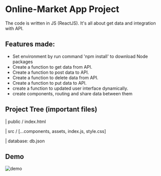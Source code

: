 # Online-Market App Project

The code is written in JS (ReactJS). It's all about get data and integration with API.

## Features made:

- Set environment by run command 'npm install' to download Node packages
- Create a function to get data from API.
- Create a function to post data to API.
- Create a function to delete data from API.
- Create a function to put data to API.
- create a function to updated user interface dynamically.
- create components, routing and share data between them

## Project Tree (important files)

| public / index.html

| src / [...components, assets, index.js, style.css]

| database: db.json

## Demo

![demo](https://drive.google.com/file/d/1aMgVKg5dD2UwfDmGtIig59iWH8zYFOn6/view?usp=sharing)
